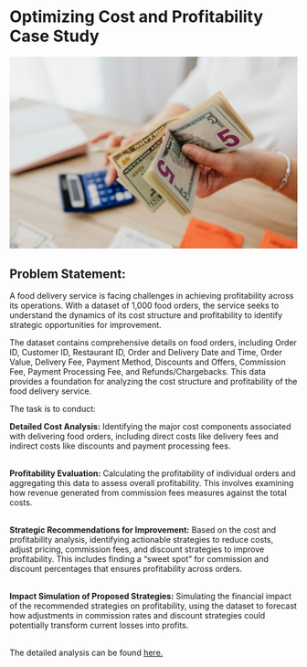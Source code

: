# Optimizing Cost and Profitability Case Study

![Optimizing_cost](workspace/optimizing_cost.jpg)

## Problem Statement:

A food delivery service is facing challenges in achieving profitability across its operations. With a dataset of 1,000 food orders, the service seeks to understand the dynamics of its cost structure and profitability to identify strategic opportunities for improvement.

The dataset contains comprehensive details on food orders, including Order ID, Customer ID, Restaurant ID, Order and Delivery Date and Time, Order Value, Delivery Fee, Payment Method, Discounts and Offers, Commission Fee, Payment Processing Fee, and Refunds/Chargebacks. This data provides a foundation for analyzing the cost structure and profitability of the food delivery service.

The task is to conduct:

**Detailed Cost Analysis:** Identifying the major cost components associated with delivering food orders, including direct costs like delivery fees and indirect costs like discounts and payment processing fees.<br><br>

**Profitability Evaluation:** Calculating the profitability of individual orders and aggregating this data to assess overall profitability. This involves examining how revenue generated from commission fees measures against the total costs.<br><br>

**Strategic Recommendations for Improvement:** Based on the cost and profitability analysis, identifying actionable strategies to reduce costs, adjust pricing, commission fees, and discount strategies to improve profitability. This includes finding a “sweet spot” for commission and discount percentages that ensures profitability across orders.<br><br>

**Impact Simulation of Proposed Strategies:** Simulating the financial impact of the recommended strategies on profitability, using the dataset to forecast how adjustments in commission rates and discount strategies could potentially transform current losses into profits.<br><br>

The detailed analysis can be found [here.](https://github.com/elijah-alabi-ng/Optimizing_Cost_and_Profitability_Case_Study/blob/main/workspace/optimizing_cost_and_profitability_analysis.ipynb)
